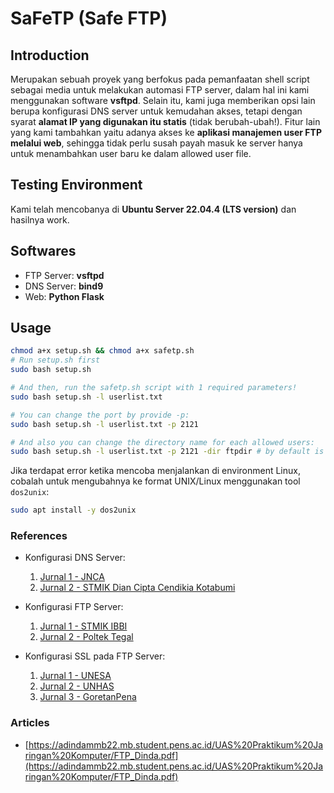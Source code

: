 # SaFeTP (Safe FTP)

## Introduction

Merupakan sebuah proyek yang berfokus pada pemanfaatan shell script sebagai media untuk melakukan automasi FTP server, dalam hal ini kami menggunakan software **vsftpd**. Selain itu, kami juga memberikan opsi lain berupa konfigurasi DNS server untuk kemudahan akses, tetapi dengan syarat **alamat IP yang digunakan itu statis** (tidak berubah-ubah!). Fitur lain yang kami tambahkan yaitu adanya akses ke **aplikasi manajemen user FTP melalui web**, sehingga tidak perlu susah payah masuk ke server hanya untuk menambahkan user baru ke dalam allowed user file.

## Testing Environment

Kami telah mencobanya di **Ubuntu Server 22.04.4 (LTS version)** dan hasilnya work.

## Softwares

- FTP Server: **vsftpd**
- DNS Server: **bind9**
- Web: **Python Flask**

## Usage

```bash
chmod a+x setup.sh && chmod a+x safetp.sh
# Run setup.sh first
sudo bash setup.sh

# And then, run the safetp.sh script with 1 required parameters!
sudo bash setup.sh -l userlist.txt

# You can change the port by provide -p:
sudo bash setup.sh -l userlist.txt -p 2121

# And also you can change the directory name for each allowed users:
sudo bash setup.sh -l userlist.txt -p 2121 -dir ftpdir # by default is "$HOME/ftp"
```

Jika terdapat error ketika mencoba menjalankan di environment Linux, cobalah untuk mengubahnya ke format UNIX/Linux menggunakan tool `dos2unix`:

```sh
sudo apt install -y dos2unix
```

### References

- Konfigurasi DNS Server:
  1. [Jurnal 1 - JNCA](https://jurnal.netplg.com/index.php/jnca/article/view/61/37)
  2. [Jurnal 2 - STMIK Dian Cipta Cendikia Kotabumi](https://www.dcckotabumi.ac.id/ojs/index.php/jik/article/view/236/169)

- Konfigurasi FTP Server:
  1. [Jurnal 1 - STMIK IBBI](https://ijcoreit.org/index.php/coreit/article/view/300)
  2. [Jurnal 2 - Poltek Tegal](https://perpustakaan.poltektegal.ac.id/index.php/index.php?p=fstream-pdf&fid=18923&bid=12369)

- Konfigurasi SSL pada FTP Server:
  1. [Jurnal 1 - UNESA](https://ejournal.unesa.ac.id/index.php/jinacs/article/view/60908/46839)
  2. [Jurnal 2 - UNHAS](https://journal.unhas.ac.id/index.php/juteks/article/view/5150/3325)
  3. [Jurnal 3 - GoretanPena](https://jurnal.goretanpena.com/index.php/JSSR/article/view/471/411)

### Articles

- [https://adindammb22.mb.student.pens.ac.id/UAS%20Praktikum%20Jaringan%20Komputer/FTP_Dinda.pdf](https://adindammb22.mb.student.pens.ac.id/UAS%20Praktikum%20Jaringan%20Komputer/FTP_Dinda.pdf)
